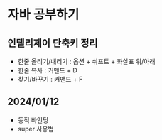 # 자바 공부하기

## 인텔리제이 단축키 정리

* 한줄 올리기/내리기 : 옵션 + 쉬프트 + 화살표 위/아래
* 한줄 복사 : 커맨드 + D
* 찾기/바꾸기 : 커맨드 + F

## 2024/01/12

* 동적 바인딩
* super 사용법
